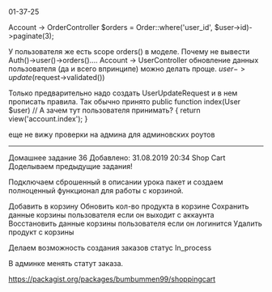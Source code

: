 01-37-25

Account -> OrderController
$orders = Order::where('user_id', $user->id)->paginate(3);

У пользователя же есть scope orders() в моделе. Почему не вывести Auth()->user()->orders()....
Account -> UserController
обновление данных пользователя (да и всего впринципе) можно делать проще.
$user->update($request->validated())

Только предварительно надо создать UserUpdateRequest и в нем прописать правила. Так обычно принято
public function index(User $user) // А зачем тут пользователя принимать?
{
    return view('account.index');
}

еще не вижу проверки на админа для админовских роутов

------------------------------------------------------

Домашнее задание 36
Добавлено: 31.08.2019 20:34
Shop Cart
Доделываем предыдущие задания!

Подключаем сброшенный в описании урока пакет и создаем
 полноценный функционал для работы с корзиной.

Добавить в корзину
Обновить кол-во продукта в корзине
Сохранить данные корзины пользователя если он выходит с аккаунта
Восстановить данные корзины пользователя если он логинится
Удалить продукт с корзины

Делаем возможность создания заказов статус In_process

В админке менять статут заказа.

https://packagist.org/packages/bumbummen99/shoppingcart


